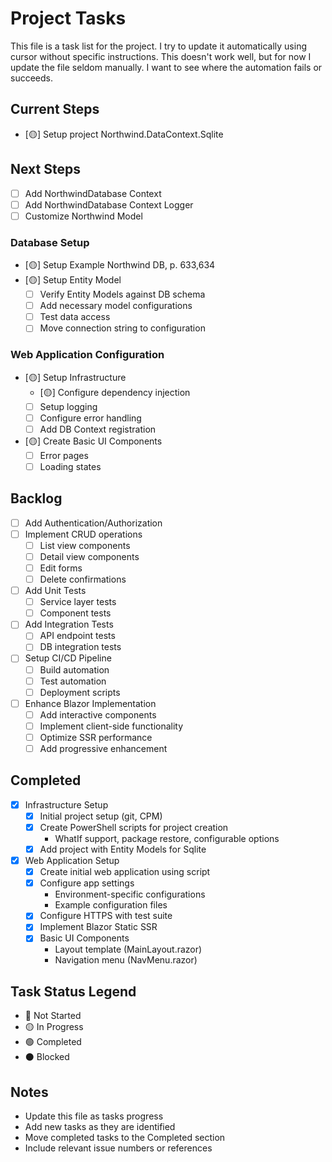 # Project Tasks

This file is a task list for the project.
I try to update it automatically using cursor without specific instructions.
This doesn't work well, but for now I update the file seldom manually. I want to see where the automation fails or succeeds.

## Current Steps
- [🟡] Setup project Northwind.DataContext.Sqlite

## Next Steps
- [ ] Add NorthwindDatabase Context
- [ ] Add NorthwindDatabase Context Logger
- [ ] Customize Northwind Model
### Database Setup
- [🟡] Setup Example Northwind DB, p. 633,634
- [🟡] Setup Entity Model
  - [ ] Verify Entity Models against DB schema
  - [ ] Add necessary model configurations
  - [ ] Test data access
  - [ ] Move connection string to configuration

### Web Application Configuration
- [🟡] Setup Infrastructure
  - [🟡] Configure dependency injection
  - [ ] Setup logging
  - [ ] Configure error handling
  - [ ] Add DB Context registration
- [🟡] Create Basic UI Components
  - [ ] Error pages
  - [ ] Loading states

## Backlog
- [ ] Add Authentication/Authorization
- [ ] Implement CRUD operations
  - [ ] List view components
  - [ ] Detail view components
  - [ ] Edit forms
  - [ ] Delete confirmations
- [ ] Add Unit Tests
  - [ ] Service layer tests
  - [ ] Component tests
- [ ] Add Integration Tests
  - [ ] API endpoint tests
  - [ ] DB integration tests
- [ ] Setup CI/CD Pipeline
  - [ ] Build automation
  - [ ] Test automation
  - [ ] Deployment scripts
- [ ] Enhance Blazor Implementation
  - [ ] Add interactive components
  - [ ] Implement client-side functionality
  - [ ] Optimize SSR performance
  - [ ] Add progressive enhancement

## Completed
- [X] Infrastructure Setup
  - [X] Initial project setup (git, CPM)
  - [X] Create PowerShell scripts for project creation
    - WhatIf support, package restore, configurable options
  - [X] Add project with Entity Models for Sqlite
- [X] Web Application Setup
  - [X] Create initial web application using script
  - [X] Configure app settings
    - Environment-specific configurations
    - Example configuration files
  - [X] Configure HTTPS with test suite
  - [X] Implement Blazor Static SSR
  - [X] Basic UI Components
    - Layout template (MainLayout.razor)
    - Navigation menu (NavMenu.razor)

## Task Status Legend
- 🔴 Not Started
- 🟡 In Progress
- 🟢 Completed
- ⚫ Blocked

## Notes
- Update this file as tasks progress
- Add new tasks as they are identified
- Move completed tasks to the Completed section
- Include relevant issue numbers or references